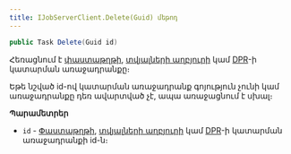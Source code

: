 ```yaml
---
title: IJobServerClient.Delete(Guid) մեթոդ
---
```


```c#
public Task Delete(Guid id)
```

Հեռացնում է [փաստաթղթի](../../definitions/document.md), [տվյալների աղբյուրի](../../definitions/ds.md) կամ [DPR](../../definitions/dpr.md)-ի կատարման առաջադրանքը։

Եթե նշված id-ով կատարման առաջադրանք գոյություն չունի կամ առաջադրանքը դեռ ավարտված չէ, ապա առաջացնում է սխալ։

**Պարամետրեր**

* `id` - [Փաստաթղթի](../../definitions/document.md), [տվյալների աղբյուրի](../../definitions/ds.md) կամ [DPR](../../definitions/dpr.md)-ի կատարման առաջադրանքի id-ն։
